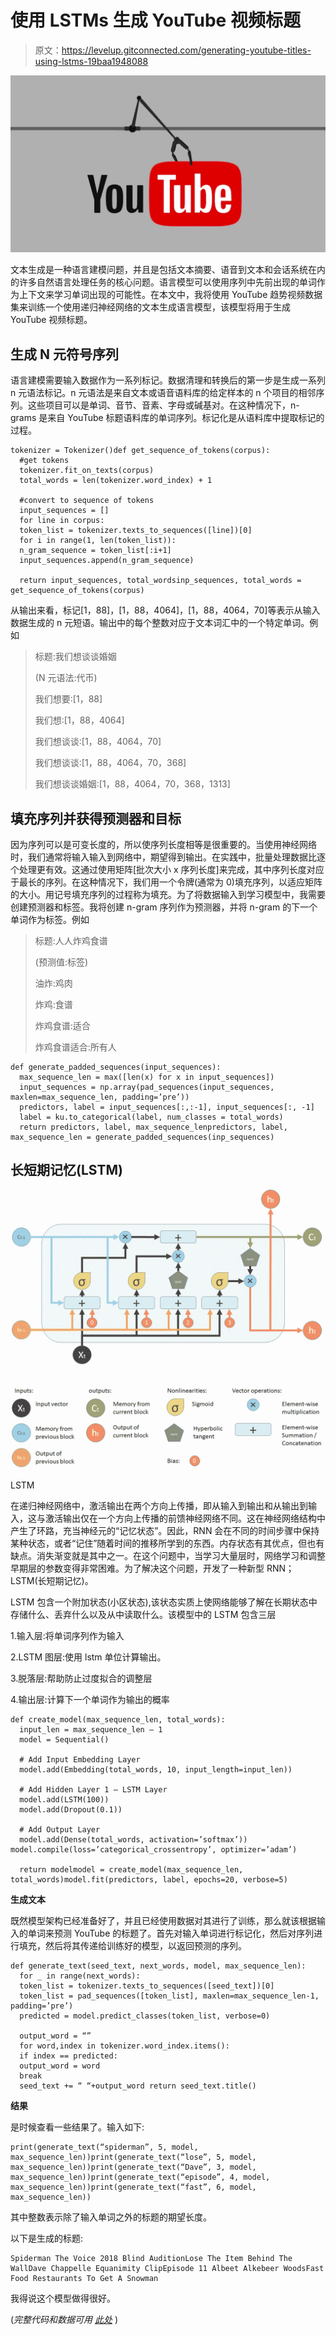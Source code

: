 # 使用 LSTMs 生成 YouTube 视频标题

> 原文：<https://levelup.gitconnected.com/generating-youtube-titles-using-lstms-19baa1948088>

![](img/19d1e178435e1e28a898d7a8d6a6d8c1.png)

文本生成是一种语言建模问题，并且是包括文本摘要、语音到文本和会话系统在内的许多自然语言处理任务的核心问题。语言模型可以使用序列中先前出现的单词作为上下文来学习单词出现的可能性。在本文中，我将使用 YouTube 趋势视频数据集来训练一个使用递归神经网络的文本生成语言模型，该模型将用于生成 YouTube 视频标题。

## **生成 N 元符号序列**

语言建模需要输入数据作为一系列标记。数据清理和转换后的第一步是生成一系列 n 元语法标记。n 元语法是来自文本或语音语料库的给定样本的 n 个项目的相邻序列。这些项目可以是单词、音节、音素、字母或碱基对。在这种情况下，n-grams 是来自 YouTube 标题语料库的单词序列。标记化是从语料库中提取标记的过程。

```
tokenizer = Tokenizer()def get_sequence_of_tokens(corpus):
  #get tokens
  tokenizer.fit_on_texts(corpus)
  total_words = len(tokenizer.word_index) + 1

  #convert to sequence of tokens
  input_sequences = []
  for line in corpus:
  token_list = tokenizer.texts_to_sequences([line])[0]
  for i in range(1, len(token_list)):
  n_gram_sequence = token_list[:i+1]
  input_sequences.append(n_gram_sequence)

  return input_sequences, total_wordsinp_sequences, total_words = get_sequence_of_tokens(corpus)
```

从输出来看，标记[1，88]，[1，88，4064]，[1，88，4064，70]等表示从输入数据生成的 n 元短语。输出中的每个整数对应于文本词汇中的一个特定单词。例如

> 标题:我们想谈谈婚姻
> 
> (N 元语法:代币)
> 
> 我们想要:[1，88]
> 
> 我们想:[1，88，4064]
> 
> 我们想谈谈:[1，88，4064，70]
> 
> 我们想谈谈:[1，88，4064，70，368]
> 
> 我们想谈谈婚姻:[1，88，4064，70，368，1313]

## **填充序列并获得预测器和目标**

因为序列可以是可变长度的，所以使序列长度相等是很重要的。当使用神经网络时，我们通常将输入输入到网络中，期望得到输出。在实践中，批量处理数据比逐个处理更有效。这通过使用矩阵[批次大小 x 序列长度]来完成，其中序列长度对应于最长的序列。在这种情况下，我们用一个令牌(通常为 0)填充序列，以适应矩阵的大小。用记号填充序列的过程称为填充。为了将数据输入到学习模型中，我需要创建预测器和标签。我将创建 n-gram 序列作为预测器，并将 n-gram 的下一个单词作为标签。例如

> 标题:人人炸鸡食谱
> 
> (预测值:标签)
> 
> 油炸:鸡肉
> 
> 炸鸡:食谱
> 
> 炸鸡食谱:适合
> 
> 炸鸡食谱适合:所有人

```
def generate_padded_sequences(input_sequences):
  max_sequence_len = max([len(x) for x in input_sequences])
  input_sequences = np.array(pad_sequences(input_sequences,  maxlen=max_sequence_len, padding=’pre’))
  predictors, label = input_sequences[:,:-1], input_sequences[:, -1]
  label = ku.to_categorical(label, num_classes = total_words)
  return predictors, label, max_sequence_lenpredictors, label, max_sequence_len = generate_padded_sequences(inp_sequences)
```

## **长短期记忆(LSTM)**

![](img/e2b92e68d6059456c2647a2d237fb177.png)

LSTM

在递归神经网络中，激活输出在两个方向上传播，即从输入到输出和从输出到输入，这与激活输出仅在一个方向上传播的前馈神经网络不同。这在神经网络结构中产生了环路，充当神经元的“记忆状态”。因此，RNN 会在不同的时间步骤中保持某种状态，或者“记住”随着时间的推移所学到的东西。内存状态有其优点，但也有缺点。消失渐变就是其中之一。在这个问题中，当学习大量层时，网络学习和调整早期层的参数变得非常困难。为了解决这个问题，开发了一种新型 RNN；LSTM(长短期记忆)。

LSTM 包含一个附加状态(小区状态),该状态实质上使网络能够了解在长期状态中存储什么、丢弃什么以及从中读取什么。该模型中的 LSTM 包含三层

1.输入层:将单词序列作为输入

2.LSTM 图层:使用 lstm 单位计算输出。

3.脱落层:帮助防止过度拟合的调整层

4.输出层:计算下一个单词作为输出的概率

```
def create_model(max_sequence_len, total_words):
  input_len = max_sequence_len — 1
  model = Sequential()

  # Add Input Embedding Layer
  model.add(Embedding(total_words, 10, input_length=input_len))

  # Add Hidden Layer 1 — LSTM Layer
  model.add(LSTM(100))
  model.add(Dropout(0.1))

  # Add Output Layer
  model.add(Dense(total_words, activation=’softmax’)) model.compile(loss=’categorical_crossentropy’, optimizer=’adam’)

  return modelmodel = create_model(max_sequence_len, total_words)model.fit(predictors, label, epochs=20, verbose=5)
```

**生成文本**

既然模型架构已经准备好了，并且已经使用数据对其进行了训练，那么就该根据输入的单词来预测 YouTube 的标题了。首先对输入单词进行标记化，然后对序列进行填充，然后将其传递给训练好的模型，以返回预测的序列。

```
def generate_text(seed_text, next_words, model, max_sequence_len):
  for _ in range(next_words):
  token_list = tokenizer.texts_to_sequences([seed_text])[0]
  token_list = pad_sequences([token_list], maxlen=max_sequence_len-1,  padding=’pre’)
  predicted = model.predict_classes(token_list, verbose=0)

  output_word = “”
  for word,index in tokenizer.word_index.items():
  if index == predicted:
  output_word = word
  break
  seed_text += “ “+output_word return seed_text.title()
```

**结果**

是时候查看一些结果了。输入如下:

```
print(generate_text(“spiderman”, 5, model, max_sequence_len))print(generate_text(“lose”, 5, model, max_sequence_len))print(generate_text(“Dave”, 3, model, max_sequence_len))print(generate_text(“episode”, 4, model, max_sequence_len))print(generate_text(“fast”, 6, model, max_sequence_len))
```

其中整数表示除了输入单词之外的标题的期望长度。

以下是生成的标题:

```
Spiderman The Voice 2018 Blind AuditionLose The Item Behind The WallDave Chappelle Equanimity ClipEpisode 11 Albeet Alkebeer WoodsFast Food Restaurants To Get A Snowman
```

我得说这个模型做得很好。

(*完整代码和数据可用* [*此处*](https://github.com/obie-china/Generating-Youtube-Titles-with-LSTM) )